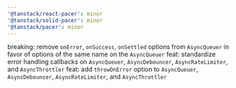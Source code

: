 ```yaml
---
'@tanstack/react-pacer': minor
'@tanstack/solid-pacer': minor
'@tanstack/pacer': minor
---
```


breaking: remove `onError`, `onSuccess`, `onSettled` options from `AsyncQueuer` in favor of options of the same name on the `AsyncQueuer`
feat: standardize error handling callbacks on `AsyncQueuer`, `AsyncDebouncer`, `AsyncRateLimiter`, and `AsyncThrottler`
feat: add `throwOnError` option to `AsyncQueuer`, `AsyncDebouncer`, `AsyncRateLimiter`, and `AsyncThrottler`
